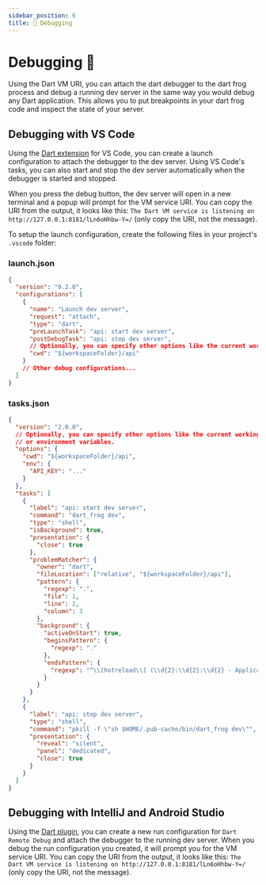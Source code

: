 ```yaml
---
sidebar_position: 6
title: 🔬 Debugging
---
```


# Debugging 🔬

Using the Dart VM URI, you can attach the dart debugger to the dart frog process and debug a running dev server in the same way you would debug any Dart application. This allows you to put breakpoints in your dart frog code and inspect the state of your server.

## Debugging with VS Code

Using the [Dart extension][dart_extension_link] for VS Code, you can create a launch configuration
to attach the debugger to the dev server. Using VS Code's tasks, you can also start and stop the dev
server automatically when the debugger is started and stopped.

When you press the debug button, the dev server will open in a new
terminal and a popup will prompt for the VM service URI. You can copy the URI from the output, it looks like this: `The Dart VM service is listening on http://127.0.0.1:8181/lLn6oHhbw-Y=/` (only copy the URI, not the message).

To setup the launch configuration, create the following files in your project's `.vscode` folder:

### launch.json

```json
{
  "version": "0.2.0",
  "configurations": [
    {
      "name": "Launch dev server",
      "request": "attach",
      "type": "dart",
      "preLaunchTask": "api: start dev server",
      "postDebugTask": "api: stop dev server",
      // Optionally, you can specify other options like the current working directory.
      "cwd": "${workspaceFolder}/api"
    }
    // Other debug configurations...
  ]
}
```

### tasks.json

```json
{
  "version": "2.0.0",
  // Optionally, you can specify other options like the current working directory
  // or environment variables.
  "options": {
    "cwd": "${workspaceFolder}/api",
    "env": {
      "API_KEY": "..."
    }
  },
  "tasks": [
    {
      "label": "api: start dev server",
      "command": "dart_frog dev",
      "type": "shell",
      "isBackground": true,
      "presentation": {
        "close": true
      },
      "problemMatcher": {
        "owner": "dart",
        "fileLocation": ["relative", "${workspaceFolder}/api"],
        "pattern": {
          "regexp": ".",
          "file": 1,
          "line": 2,
          "column": 3
        },
        "background": {
          "activeOnStart": true,
          "beginsPattern": {
            "regexp": "."
          },
          "endsPattern": {
            "regexp": "^\\[hotreload\\] (\\d{2}:\\d{2}:\\d{2} - Application reloaded\\.|Hot reload is enabled\\.)$"
          }
        }
      }
    },
    {
      "label": "api: stop dev server",
      "type": "shell",
      "command": "pkill -f \"sh $HOME/.pub-cache/bin/dart_frog dev\"",
      "presentation": {
        "reveal": "silent",
        "panel": "dedicated",
        "close": true
      }
    }
  ]
}
```

## Debugging with IntelliJ and Android Studio

Using the [Dart plugin][dart_plugin_link], you can create a new run configuration for
`Dart Remote Debug` and attach the debugger to the running dev server. When you debug the run configuration you created, it will prompt you for the VM service URI. You can copy the URI from the output, it looks like this: `The Dart VM service is listening on http://127.0.0.1:8181/lLn6oHhbw-Y=/` (only copy the URI, not the message).

[dart_extension_link]: https://marketplace.visualstudio.com/items?itemName=Dart-Code.dart-code
[dart_plugin_link]: https://plugins.jetbrains.com/plugin/6351-dart/
